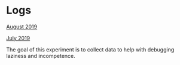 # Logs

[August 2019](/logs/august-2019.md)

[July 2019](/logs/july-2019.md)

The goal of this experiment is to collect data to help with debugging laziness and incompetence.
